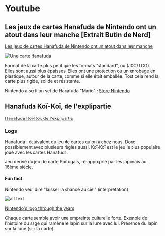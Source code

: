 # Youtube

## Les jeux de cartes Hanafuda de Nintendo ont un atout dans leur manche [Extrait Butin de Nerd]

[Les jeux de cartes Hanafuda de Nintendo ont un atout dans leur manche](https://www.youtube.com/watch?v=y_EUl_eTVc4)

![Une carte Hanafuda](youtube-1.png)

Format de la carte plus petit que les formats "standard", ou (JCC/TCG). Elles sont aussi plus épaisses. Elles ont une protection ou un enrobage en plastique, autour de la carte, comme si elle était emballée. Tout cela rend la carte plus rigide, solide et résistante.

Nintendo a sorti un set de Hanafuda "Mario" : [Store Nintendo](https://store.nintendo.ch/fr/cartes-hanafuda-mario-rouge-000000000010001932)

## Hanafuda Koï-Koï, de l'explipartie

[Hanafuda Koï-Koï, de l'explipartie](https://www.youtube.com/watch?v=7J_0lSml4-Q)

### Logs

Hanafuda : équivalent du jeu de cartes qu'on a chez nous. Donc possiblement avec plusieurs règles aussi. Koï-Koï est le jeu le plus populaire joué avec les cartes Hanafuda.

Jeu dérivé du jeu de carte Portugais, ré-approprié par les japonais au 16ème siècle.

#### Fun fact

Nintendo veut dire "laisser la chance au ciel" (interprétation)

![alt text](youtube-2.png)

[Nintendo's logo through the years](http://blog.beforemario.com/2012/03/nintendos-logo-through-years.html)

Chaque carte semble avoir une empreinte culturelle forte. Exemple de l'histoire du sage qui ramène le lapin sur la lune avec lui. Présence du lapin sur la lune (sur la carte).
